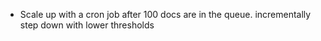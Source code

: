 * Scale up with a cron job after 100 docs are in the queue.  incrementally step down with lower thresholds